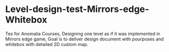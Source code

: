 # Level-design-test-Mirrors-edge-Whitebox
Tes for Anomalia Courses, Designing one level as if it was implemented in Mirrors edge game, Goal is to deliver design document with pourposes and whitebox with detailed 2D custom map.
